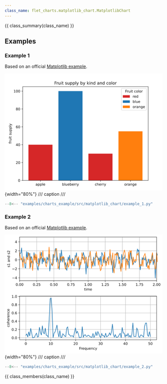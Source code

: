 ```yaml
---
class_name: flet_charts.matplotlib_chart.MatplotlibChart
---
```


{{ class_summary(class_name) }}

## Examples

### Example 1

Based on an
official [Matplotlib example](https://matplotlib.org/stable/gallery/lines_bars_and_markers/bar_colors.html#sphx-glr-gallery-lines-bars-and-markers-bar-colors-py).

![MatplotlibChart example 1](../examples/charts_example/src/matplotlib_chart/media/example_1.png){width="80%"}
/// caption
///

```python
--8<-- "examples/charts_example/src/matplotlib_chart/example_1.py"
```

### Example 2

Based on an
official [Matplotlib example](https://matplotlib.org/stable/gallery/lines_bars_and_markers/cohere.html#sphx-glr-gallery-lines-bars-and-markers-cohere-py).

![MatplotlibChart example 1](../examples/charts_example/src/matplotlib_chart/media/example_2.png){width="80%"}
/// caption
///

```python
--8<-- "examples/charts_example/src/matplotlib_chart/example_2.py"
```

{{ class_members(class_name) }}